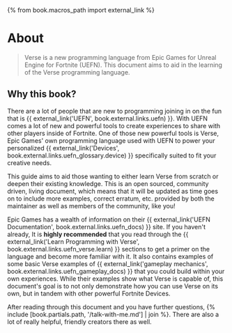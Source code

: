 {% from book.macros_path import external_link %}

# About

> Verse is a new programming language from Epic Games for Unreal Engine for Fortnite (UEFN). This document aims to aid in the learning of the Verse programming language.

## Why this book?

There are a lot of people that are new to programming joining in on the fun that is {{ external_link('UEFN', book.external.links.uefn) }}. With UEFN comes a lot of new and powerful tools to create experiences to share with other players inside of Fortnite. One of those new powerful tools is Verse, Epic Games' own programming language used with UEFN to power your personalized {{ external_link('Devices', book.external.links.uefn_glossary.device) }} specifically suited to fit your creative needs.

This guide aims to aid those wanting to either learn Verse from scratch or deepen their existing knowledge. This is an open sourced, community driven, living document, which means that it will be updated as time goes on to include more examples, correct erratum, etc. provided by both the maintainer as well as members of the community, like you!

Epic Games has a wealth of information on their {{ external_link('UEFN Documentation', book.external.links.uefn_docs) }} site. If you haven't already, It is **highly recommended** that you read through the {{ external_link('Learn Programming with Verse', book.external.links.uefn_verse.learn) }} sections to get a primer on the language and become more familiar with it. It also contains examples of some basic Verse examples of {{ external_link('gameplay mechanics', book.external.links.uefn_gameplay_docs) }} that you could build within your own experiences. While their examples show what Verse is capable of, this document's goal is to not only demonstrate how you can use Verse on its own, but in tandem with other powerful Fortnite Devices.

After reading through this document and you have further questions, {% include [book.partials.path, '/talk-with-me.md'] | join %}. There are also a lot of really helpful, friendly creators there as well.
